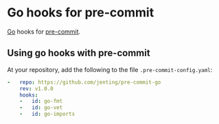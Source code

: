 # Go hooks for pre-commit

[Go](https://golang.org) hooks for [pre-commit](http://pre-commit.com).

## Using go hooks with pre-commit

At your repository, add the following to the file `.pre-commit-config.yaml`:
```yaml
-   repo: https://github.com/jenting/pre-commit-go
    rev: v1.0.0
    hooks:
    -   id: go-fmt
    -   id: go-vet
    -   id: go-imports
```
